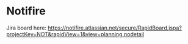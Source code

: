 # Notifire

Jira board here: 
https://notifire.atlassian.net/secure/RapidBoard.jspa?projectKey=NOT&rapidView=1&view=planning.nodetail